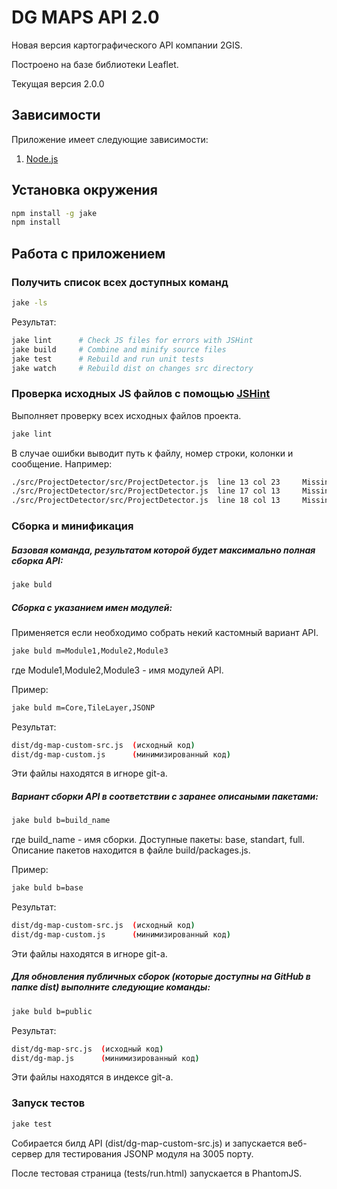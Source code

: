 DG MAPS API 2.0
====

Новая версия картографического API компании 2GIS.

Построено на базе библиотеки Leaflet.

Текущая версия 2.0.0

## Зависимости

Приложение имеет следующие зависимости:

1. [Node.js]

[Node.js]: http://nodejs.org/

## Установка окружения

```bash
npm install -g jake
npm install
```

## Работа с приложением

### Получить список всех доступных команд

```bash
jake -ls
```

Результат:

```bash
jake lint      # Check JS files for errors with JSHint  
jake build     # Combine and minify source files  
jake test      # Rebuild and run unit tests  
jake watch     # Rebuild dist on changes src directory  
```


### Проверка исходных JS файлов с помощью [JSHint]

Выполняет проверку всех исходных файлов проекта.

```bash
jake lint
```

В случае ошибки выводит путь к файлу, номер строки, колонки и сообщение. Например:

```bash
./src/ProjectDetector/src/ProjectDetector.js  line 13 col 23	 Missing space after ':'.
./src/ProjectDetector/src/ProjectDetector.js  line 17 col 13	 Missing space after ':'.
./src/ProjectDetector/src/ProjectDetector.js  line 18 col 13	 Missing space after ':'.
```

[JSHint]: http://jshint.com/docs/

### Сборка и минификация

##### Базовая команда, результатом которой будет максимально полная сборка API:

```bash
jake buld
```

##### Сборка с указанием имен модулей:

Применяется если необходимо собрать некий кастомный вариант API.

```bash
jake buld m=Module1,Module2,Module3
```
где Module1,Module2,Module3 - имя модулей API. 

Пример:

```bash
jake buld m=Core,TileLayer,JSONP
```

Результат:

```bash
dist/dg-map-custom-src.js  (исходный код)
dist/dg-map-custom.js      (минимизированный код)
```
Эти файлы находятся в игноре git-a.

##### Вариант сборки API в соответствии с заранее описаными пакетами:

```bash
jake buld b=build_name
```

где build_name - имя сборки. Доступные пакеты: base, standart, full.
Описание пакетов находится в файле build/packages.js.

Пример:

```bash
jake buld b=base
```

Результат:

```bash
dist/dg-map-custom-src.js  (исходный код)
dist/dg-map-custom.js      (минимизированный код)
```
Эти файлы находятся в игноре git-a.

##### Для обновления публичных сборок (которые доступны на GitHub в папке dist) выполните следующие команды:

```bash
jake buld b=public
```

Результат:

```bash
dist/dg-map-src.js  (исходный код)
dist/dg-map.js      (минимизированный код)
```
Эти файлы находятся в индексе git-a.

### Запуск тестов

```bash
jake test
```

Собирается билд API (dist/dg-map-custom-src.js) и запускается веб-сервер для тестирования JSONP модуля на 3005 порту.

После тестовая страница (tests/run.html) запускается в PhantomJS.